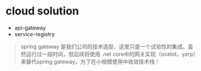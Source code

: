 # cloud solution

- api-gateway
- service-registry

> spring gateway 是我们公司的技术选型，这里只是一个试验性的集成。虽然运行过一段时间，但后续将使用 .net core中的网关实现（ocelot，yarp）来替代spring gateway。为了在小规模使用中收敛技术栈！